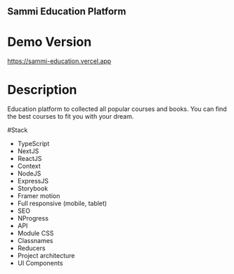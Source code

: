 ## Sammi Education Platform

# Demo Version
https://sammi-education.vercel.app

# Description
Education platform to collected all popular courses and books. You can find the best courses to fit you with your dream. 

#Stack
- TypeScript
- NextJS
- ReactJS
- Context
- NodeJS
- ExpressJS
- Storybook
- Framer motion
- Full responsive (mobile, tablet)
- SEO
- NProgress
- API
- Module CSS
- Classnames
- Reducers
- Project architecture
- UI Components
